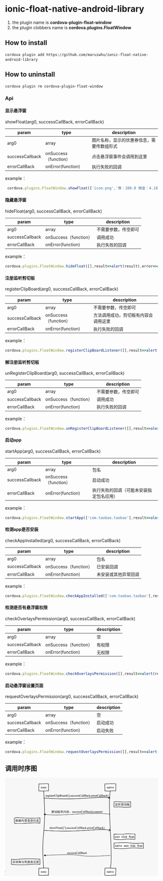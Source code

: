 
# ionic-float-native-android-library
1. the plugin name is **cordova-plugin-float-window**
2. the plugin clobbers name is **cordova.plugins.FloatWindow**
## How to install
```shell
cordova plugin add https://github.com/maruiwhu/ionic-float-native-android-library
```
## How to uninstall
```shell
cordova plugin rm cordova-plugin-float-window
```
### Api
#### 显示悬浮窗
showFloat(arg0, successCallBack, errorCallBack)

|    param |    type |   description  |
| --- | --- | --- |
|  arg0   |  array   |   图片名称，显示的优惠券信息，需要传数组形式  |
|    successCallback |  	onSuccess（function）   |  点击悬浮窗事件会调用到这里   |
|errorCallBack  | onError(function) | 执行失败的回调|

 example：
```javascript
 cordova.plugins.FloatWindow.showFloat(['icon.png','券：200.0 佣金：4.18 '],result=>alert(result),error=>alert(error))
 ```
#### 隐藏悬浮窗
hideFloat(arg0, successCallBack, errorCallBack)

|    param |    type |   description  |
| --- | --- | --- |
|  arg0   |  array   |   不需要参数，传空即可  |
|    successCallback |  	onSuccess（function）   |  调用成功   |
|errorCallBack  | onError(function) | 执行失败的回调|

example：
```javascript
cordova.plugins.FloatWindow.hideFloat([],result=>alert(result),error=>alert(error))
```
#### 注册监听剪切板
registerClipBoard(arg0, successCallBack, errorCallBack)

|    param |    type |   description  |
| --- | --- | --- |
|  arg0   |  array   |   不需要参数，传空即可  |
|    successCallback |  	onSuccess（function）   |  方法调用成功，剪切板有内容会调用这里   |
|errorCallBack  | onError(function) | 执行失败的回调|

example：
```javascript
cordova.plugins.FloatWindow.registerClipBoardListener([],result=>alert(result),error=>alert(error))
```
#### 解注册监听剪切板
unRegisterClipBoard(arg0, successCallBack, errorCallBack)

|    param |    type |   description  |
| --- | --- | --- |
|  arg0   |  array   |   不需要参数，传空即可  |
|    successCallback |  	onSuccess（function）   |  调用成功   |
|errorCallBack  | onError(function) | 执行失败的回调|

example： 
```javascript
cordova.plugins.FloatWindow.unRegisterClipBoardListener([],result=>alert(result),error=>alert(error))
```

#### 启动app
startApp(arg0, successCallBack, errorCallBack)

|    param |    type |   description  |
| --- | --- | --- |
|  arg0   |  array   |   包名  |
|    successCallback |  	onSuccess（function）   |  启动成功   |
|errorCallBack  | onError(function) | 执行失败的回调（可能未安装指定包名应用）|

example： 
```javascript
cordova.plugins.FloatWindow.startApp(['com.taobao.taobao'],result=>alert(result),error=>alert(error))
```

#### 检测app是否安装
checkAppInstalled(arg0, successCallBack, errorCallBack)

|    param |    type |   description  |
| --- | --- | --- |
|  arg0   |  array   |   包名  |
|    successCallback |  	onSuccess（function）   |  已安装回调  |
|errorCallBack  | onError(function) | 未安装或其他异常回调|

example： 
```javascript
cordova.plugins.FloatWindow.checkAppInstalled(['com.taobao.taobao'],result=>alert(result),error=>alert(error))
```

#### 检测是否有悬浮窗权限
checkOverlaysPermission(arg0, successCallBack, errorCallBack)

|    param |    type |   description  |
| --- | --- | --- |
|  arg0   |  array   |   空  |
|    successCallback |  	onSuccess（function）   |  有权限  |
|errorCallBack  | onError(function) | 无权限|

example： 
```javascript
cordova.plugins.FloatWindow.checkOverlaysPermission([],result=>alert(result),error=>alert(error))
```

#### 启动悬浮窗设置页面
requestOverlaysPermission(arg0, successCallBack, errorCallBack)

|    param |    type |   description  |
| --- | --- | --- |
|  arg0   |  array   |   空  |
|    successCallback |  	onSuccess（function）   |  启动成功  |
|errorCallBack  | onError(function) | 启动失败|

example： 
```javascript
cordova.plugins.FloatWindow.requestOverlaysPermission([],result=>alert(result),error=>alert(error))
```
## 调用时序图

![时序图](https://github.com/maruiwhu/privateNote/blob/master/images/1537925889632.png)
